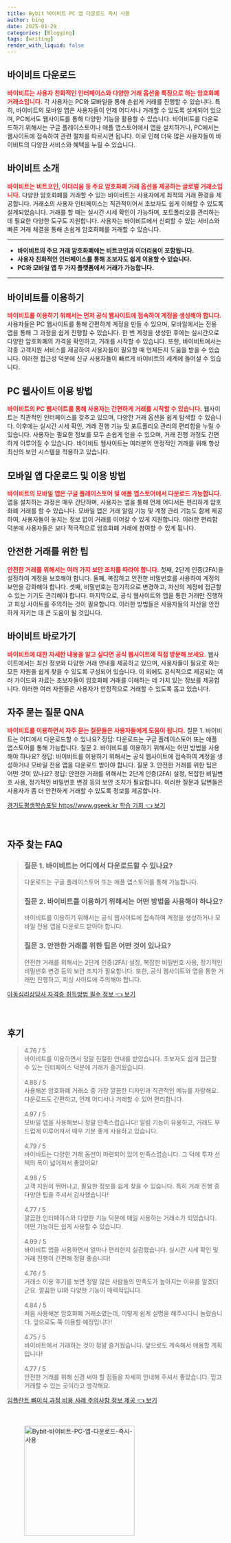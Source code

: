```yaml
---
title: Bybit 바이비트 PC 앱 다운로드 즉시 사용
author: bing
date: 2025-01-29
categories: [Blogging]
tags: [writing]
render_with_liquid: false
---
```



<h2 id='바이비트 다운로드'>바이비트 다운로드</h2>

<p><b><span style="color: #ee2323;">바이비트는 사용자 친화적인 인터페이스와 다양한 거래 옵션을 특징으로 하는 암호화폐 거래소입니다.</span></b> 각 사용자는 PC와 모바일을 통해 손쉽게 거래를 진행할 수 있습니다. 특히, 바이비트의 모바일 앱은 사용자들이 언제 어디서나 거래할 수 있도록 설계되어 있으며, PC에서도 웹사이트를 통해 다양한 기능을 활용할 수 있습니다. 바이비트를 다운로드하기 위해서는 구글 플레이스토어나 애플 앱스토어에서 앱을 설치하거나, PC에서는 웹사이트에 접속하여 관련 절차를 따르시면 됩니다. 이로 인해 더욱 많은 사용자들이 바이비트의 다양한 서비스와 혜택을 누릴 수 있습니다.</p>

<h2 id='바이비트 소개'>바이비트 소개</h2>

<p><b><span style="color: #ee2323;">바이비트는 비트코인, 이더리움 등 주요 암호화폐 거래 옵션을 제공하는 글로벌 거래소입니다.</span></b> 다양한 암호화폐를 거래할 수 있는 바이비트는 사용자에게 최적의 거래 환경을 제공합니다. 거래소의 사용자 인터페이스는 직관적이어서 초보자도 쉽게 이해할 수 있도록 설계되었습니다. 거래를 할 때는 실시간 시세 확인이 가능하며, 포트폴리오를 관리하는 데 필요한 다양한 도구도 지원합니다. 사용자는 바이비트에서 신뢰할 수 있는 서비스와 빠른 거래 체결을 통해 손쉽게 암호화폐를 거래할 수 있습니다.</p>

<hr />

<ul>
    <li><b>바이비트의 주요 거래 암호화폐에는 비트코인과 이더리움이 포함됩니다.</b></li>
    <li><b>사용자 친화적인 인터페이스를 통해 초보자도 쉽게 이용할 수 있습니다.</b></li>
    <li><b>PC와 모바일 앱 두 가지 플랫폼에서 거래가 가능합니다.</b></li>
</ul>

<hr />

<h2 id='바이비트를 이용하기'>바이비트를 이용하기</h2>

<p><b><span style="color: #ee2323;">바이비트를 이용하기 위해서는 먼저 공식 웹사이트에 접속하여 계정을 생성해야 합니다.</span></b> 사용자들은 PC 웹사이트를 통해 간편하게 계정을 만들 수 있으며, 모바일에서는 전용 앱을 통해 그 과정을 쉽게 진행할 수 있습니다. 한 번 계정을 생성한 후에는 실시간으로 다양한 암호화폐의 가격을 확인하고, 거래를 시작할 수 있습니다. 또한, 바이비트에서는 각종 고객지원 서비스를 제공하여 사용자들이 필요할 때 언제든지 도움을 받을 수 있습니다. 이러한 접근성 덕분에 신규 사용자들이 빠르게 바이비트의 세계에 들어설 수 있습니다.</p>

<h2 id='PC 웹사이트 이용 방법'>PC 웹사이트 이용 방법</h2>

<p><b><span style="color: #ee2323;">바이비트의 PC 웹사이트를 통해 사용자는 간편하게 거래를 시작할 수 있습니다.</span></b> 웹사이트는 직관적인 인터페이스를 갖추고 있으며, 다양한 거래 옵션을 쉽게 탐색할 수 있습니다. 이후에는 실시간 시세 확인, 거래 진행 기능 및 포트폴리오 관리의 편리함을 누릴 수 있습니다. 사용자는 필요한 정보를 모두 손쉽게 얻을 수 있으며, 거래 진행 과정도 간편하게 이루어질 수 있습니다. 바이비트 웹사이트는 여러분의 안정적인 거래를 위해 항상 최신의 보안 시스템을 적용하고 있습니다.</p>

<h2 id='모바일 앱 다운로드 및 이용 방법'>모바일 앱 다운로드 및 이용 방법</h2>

<p><b><span style="color: #ee2323;">바이비트의 모바일 앱은 구글 플레이스토어 및 애플 앱스토어에서 다운로드 가능합니다.</span></b> 앱을 설치하는 과정은 매우 간단하며, 사용자는 앱을 통해 언제 어디서든 편리하게 암호화폐 거래를 할 수 있습니다. 모바일 앱은 거래 알림 기능 및 계정 관리 기능도 함께 제공하여, 사용자들이 놓치는 정보 없이 거래를 이어갈 수 있게 지원합니다. 이러한 편리함 덕분에 사용자들은 보다 적극적으로 암호화폐 거래에 참여할 수 있게 됩니다.</p>

<h2 id='안전한 거래를 위한 팁'>안전한 거래를 위한 팁</h2>

<p><b><span style="color: #ee2323;">안전한 거래를 위해서는 여러 가지 보안 조치를 따라야 합니다.</span></b> 첫째, 2단계 인증(2FA)을 설정하여 계정을 보호해야 합니다. 둘째, 복잡하고 안전한 비밀번호를 사용하여 계정의 보안을 강화해야 합니다. 셋째, 비밀번호는 정기적으로 변경하고, 자신의 계정에 접근할 수 있는 기기도 관리해야 합니다. 마지막으로, 공식 웹사이트와 앱을 통한 거래만 진행하고 피싱 사이트를 주의하는 것이 필요합니다. 이러한 방법들은 사용자들의 자산을 안전하게 지키는 데 큰 도움이 될 것입니다.</p>

<h2 id='바이비트 바로가기'>바이비트 바로가기</h2>

<p><b><span style="color: #ee2323;">바이비트에 대한 자세한 내용을 알고 싶다면 공식 웹사이트에 직접 방문해 보세요.</span></b> 웹사이트에서는 최신 정보와 다양한 거래 안내를 제공하고 있으며, 사용자들이 필요로 하는 모든 자원을 쉽게 찾을 수 있도록 구성되어 있습니다. 이 외에도 공식적으로 제공되는 여러 가이드와 자료는 초보자들이 암호화폐 거래를 이해하는 데 가치 있는 정보를 제공합니다. 이러한 여러 자원들은 사용자가 안정적으로 거래할 수 있도록 돕고 있습니다.</p>

<h2 id='자주 묻는 질문 QNA'>자주 묻는 질문 QNA</h2>

<p><b><span style="color: #ee2323;">바이비트를 이용하면서 자주 묻는 질문들은 사용자들에게 도움이 됩니다.</span></b> 질문 1. 바이비트는 어디에서 다운로드할 수 있나요? 정답: 다운로드는 구글 플레이스토어 또는 애플 앱스토어를 통해 가능합니다. 질문 2. 바이비트를 이용하기 위해서는 어떤 방법을 사용해야 하나요? 정답: 바이비트를 이용하기 위해서는 공식 웹사이트에 접속하여 계정을 생성하거나 모바일 전용 앱을 다운로드 받아야 합니다. 질문 3. 안전한 거래를 위한 팁은 어떤 것이 있나요? 정답: 안전한 거래를 위해서는 2단계 인증(2FA) 설정, 복잡한 비밀번호 사용, 정기적인 비밀번호 변경 등의 보안 조치가 필요합니다. 이러한 질문과 답변들은 사용자가 좀 더 안전하게 거래할 수 있도록 정보를 제공합니다.</p>


<p><a class="click-button" title="경기도평생학습포털 https//www.gseek.kr 학습 기회" href="https://blackassets.github.io/posts/%EA%B2%BD%EA%B8%B0%EB%8F%84%ED%8F%89%EC%83%9D%ED%95%99%EC%8A%B5%ED%8F%AC%ED%84%B8-httpswww.gseek.kr-%ED%95%99%EC%8A%B5-%EA%B8%B0%ED%9A%8C/" rel="dofollow">경기도평생학습포털 https//www.gseek.kr 학습 기회 👈 보기</a></p><br>
<h2 id='자주_찾는_FAQ'>자주 찾는 FAQ</h2>
<div itemscope="" itemtype="https://schema.org/FAQPage"> 
<blockquote> 
<div itemscope="" itemprop="mainEntity" itemtype="https://schema.org/Question"> 
<h3 itemprop="name">질문 1. 바이비트는 어디에서 다운로드할 수 있나요?</h3> 
<div itemscope="" itemprop="acceptedAnswer" itemtype="https://schema.org/Answer"> 
<span itemprop="text"> 
<p>다운로드는 구글 플레이스토어 또는 애플 앱스토어를 통해 가능합니다.</p> 
</span> 
</div> 
</div> 
<div itemscope="" itemprop="mainEntity" itemtype="https://schema.org/Question"> 
<h3 itemprop="name">질문 2. 바이비트를 이용하기 위해서는 어떤 방법을 사용해야 하나요?</h3> 
<div itemscope="" itemprop="acceptedAnswer" itemtype="https://schema.org/Answer"> 
<span itemprop="text"> 
<p>바이비트를 이용하기 위해서는 공식 웹사이트에 접속하여 계정을 생성하거나 모바일 전용 앱을 다운로드 받아야 합니다.</p> 
</span> 
</div> 
</div> 
<div itemscope="" itemprop="mainEntity" itemtype="https://schema.org/Question"> 
<h3 itemprop="name">질문 3. 안전한 거래를 위한 팁은 어떤 것이 있나요?</h3> 
<div itemscope="" itemprop="acceptedAnswer" itemtype="https://schema.org/Answer"> 
<span itemprop="text"> 
<p>안전한 거래를 위해서는 2단계 인증(2FA) 설정, 복잡한 비밀번호 사용, 정기적인 비밀번호 변경 등의 보안 조치가 필요합니다. 또한, 공식 웹사이트와 앱을 통한 거래만 진행하고, 피싱 사이트에 주의해야 합니다.</p> 
</span> 
</div> 
</div> 
</blockquote> 
</div>
<p><a class="click-button" title="아동심리상담사 자격증 취득방법 필수 정보" href="https://blackassets.github.io/posts/%EC%95%84%EB%8F%99%EC%8B%AC%EB%A6%AC%EC%83%81%EB%8B%B4%EC%82%AC-%EC%9E%90%EA%B2%A9%EC%A6%9D-%EC%B7%A8%EB%93%9D%EB%B0%A9%EB%B2%95-%ED%95%84%EC%88%98-%EC%A0%95%EB%B3%B4/" rel="dofollow">아동심리상담사 자격증 취득방법 필수 정보 👈 보기</a></p><br>
<h2 id='후기'>후기</h2>
<div itemscope itemtype="https://schema.org/Product">
  <blockquote>
  <div itemprop="review" itemscope itemtype="https://schema.org/Review">
      <div itemprop="reviewRating" itemscope itemtype="https://schema.org/Rating"> <span itemprop="ratingValue">4.76</span> / <span itemprop="bestRating">5</span> </div>
      <span itemprop="reviewBody">바이비트를 이용하면서 정말 친절한 안내를 받았습니다. 초보자도 쉽게 접근할 수 있는 인터페이스 덕분에 거래가 즐거웠습니다.</span>
  </div>
  <br>
  <div itemprop="review" itemscope itemtype="https://schema.org/Review">
      <div itemprop="reviewRating" itemscope itemtype="https://schema.org/Rating"> <span itemprop="ratingValue">4.88</span> / <span itemprop="bestRating">5</span> </div>
      <span itemprop="reviewBody">사용해본 암호화폐 거래소 중 가장 깔끔한 디자인과 직관적인 메뉴를 자랑해요. 다운로드도 간편하고, 언제 어디서나 거래할 수 있어 편리합니다.</span>
  </div>
  <br>
  <div itemprop="review" itemscope itemtype="https://schema.org/Review">
      <div itemprop="reviewRating" itemscope itemtype="https://schema.org/Rating"> <span itemprop="ratingValue">4.97</span> / <span itemprop="bestRating">5</span> </div>
      <span itemprop="reviewBody">모바일 앱을 사용해보니 정말 만족스럽습니다! 알림 기능이 유용하고, 거래도 부드럽게 이루어져서 매우 기분 좋게 사용하고 있습니다.</span>
  </div>
  <br>
  <div itemprop="review" itemscope itemtype="https://schema.org/Review">
      <div itemprop="reviewRating" itemscope itemtype="https://schema.org/Rating"> <span itemprop="ratingValue">4.79</span> / <span itemprop="bestRating">5</span> </div>
      <span itemprop="reviewBody">바이비트는 다양한 거래 옵션이 마련되어 있어 만족스럽습니다. 그 덕에 투자 선택의 폭이 넓어져서 좋았어요!</span>
  </div>
  <br>
  <div itemprop="review" itemscope itemtype="https://schema.org/Review">
      <div itemprop="reviewRating" itemscope itemtype="https://schema.org/Rating"> <span itemprop="ratingValue">4.98</span> / <span itemprop="bestRating">5</span> </div>
      <span itemprop="reviewBody">고객 지원이 뛰어나고, 필요한 정보를 쉽게 찾을 수 있습니다. 특히 거래 진행 중 다양한 팁을 주셔서 감사했습니다!</span>
  </div>
  <br>
  <div itemprop="review" itemscope itemtype="https://schema.org/Review">
      <div itemprop="reviewRating" itemscope itemtype="https://schema.org/Rating"> <span itemprop="ratingValue">4.77</span> / <span itemprop="bestRating">5</span> </div>
      <span itemprop="reviewBody">깔끔한 인터페이스와 다양한 기능 덕분에 매일 사용하는 거래소가 되었습니다. 어떤 기능이든 쉽게 사용할 수 있습니다.</span>
  </div>
  <br>
  <div itemprop="review" itemscope itemtype="https://schema.org/Review">
      <div itemprop="reviewRating" itemscope itemtype="https://schema.org/Rating"> <span itemprop="ratingValue">4.99</span> / <span itemprop="bestRating">5</span> </div>
      <span itemprop="reviewBody">바이비트 앱을 사용하면서 얼마나 편리한지 실감했습니다. 실시간 시세 확인 및 거래 진행이 간편해 정말 좋습니다!</span>
  </div>
  <br>
  <div itemprop="review" itemscope itemtype="https://schema.org/Review">
      <div itemprop="reviewRating" itemscope itemtype="https://schema.org/Rating"> <span itemprop="ratingValue">4.76</span> / <span itemprop="bestRating">5</span> </div>
      <span itemprop="reviewBody">거래소 이용 후기를 보면 정말 많은 사람들의 만족도가 높아지는 이유를 알겠더군요. 깔끔한 UI와 다양한 기능이 매력적입니다.</span>
  </div>
  <br>
  <div itemprop="review" itemscope itemtype="https://schema.org/Review">
      <div itemprop="reviewRating" itemscope itemtype="https://schema.org/Rating"> <span itemprop="ratingValue">4.84</span> / <span itemprop="bestRating">5</span> </div>
      <span itemprop="reviewBody">처음 사용해본 암호화폐 거래소였는데, 이렇게 쉽게 설명을 해주시다니 놀랐습니다. 앞으로도 쭉 이용할 예정입니다!</span>
  </div>
  <br>
  <div itemprop="review" itemscope itemtype="https://schema.org/Review">
      <div itemprop="reviewRating" itemscope itemtype="https://schema.org/Rating"> <span itemprop="ratingValue">4.75</span> / <span itemprop="bestRating">5</span> </div>
      <span itemprop="reviewBody">바이비트에서 거래하는 것이 정말 즐거웠습니다. 앞으로도 계속해서 애용할 계획입니다!</span>
  </div>
  <br>
  <div itemprop="review" itemscope itemtype="https://schema.org/Review">
      <div itemprop="reviewRating" itemscope itemtype="https://schema.org/Rating"> <span itemprop="ratingValue">4.77</span> / <span itemprop="bestRating">5</span> </div>
      <span itemprop="reviewBody">안전한 거래를 위해 신경 써야 할 점들을 자세히 안내해 주셔서 좋았습니다. 믿고 거래할 수 있는 곳이라고 생각해요.</span>
  </div>
  </blockquote>
</div>
<p><a class="click-button" title="임플란트 뼈이식 과정 비용 사례 주의사항 정보 제공" href="https://blackassets.github.io/posts/%EC%9E%84%ED%94%8C%EB%9E%80%ED%8A%B8-%EB%BC%88%EC%9D%B4%EC%8B%9D-%EA%B3%BC%EC%A0%95-%EB%B9%84%EC%9A%A9-%EC%82%AC%EB%A1%80-%EC%A3%BC%EC%9D%98%EC%82%AC%ED%95%AD-%EC%A0%95%EB%B3%B4-%EC%A0%9C%EA%B3%B5/" rel="dofollow">임플란트 뼈이식 과정 비용 사례 주의사항 정보 제공 👈 보기</a></p><br>
<figure class="image"><img src="https://blackassets.github.io/assets/img/thumbnail/Bybit-바이비트-PC-앱-다운로드-즉시-사용.webp" alt="Bybit-바이비트-PC-앱-다운로드-즉시-사용" width="256" height="256"></figure>